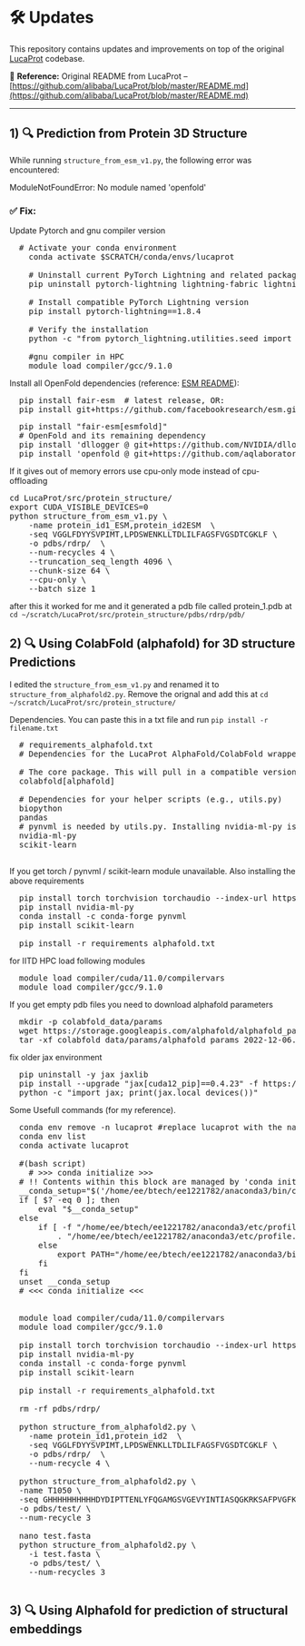 # 🛠️ Updates

This repository contains updates and improvements on top of the original [LucaProt](https://github.com/alibaba/LucaProt) codebase.

📄 **Reference:** Original README from LucaProt –  
[https://github.com/alibaba/LucaProt/blob/master/README.md](https://github.com/alibaba/LucaProt/blob/master/README.md)

---

## 1) 🔍 Prediction from Protein 3D Structure

While running `structure_from_esm_v1.py`, the following error was encountered:

ModuleNotFoundError: No module named 'openfold'


### ✅ Fix:
Update Pytorch and gnu compiler version
<pre>
  # Activate your conda environment
    conda activate $SCRATCH/conda/envs/lucaprot
    
    # Uninstall current PyTorch Lightning and related packages
    pip uninstall pytorch-lightning lightning-fabric lightning
    
    # Install compatible PyTorch Lightning version
    pip install pytorch-lightning==1.8.4
    
    # Verify the installation
    python -c "from pytorch_lightning.utilities.seed import seed_everything; print('PyTorch Lightning 1.8.4 installed successfully')"
    
    #gnu compiler in HPC 
    module load compiler/gcc/9.1.0
</pre>

Install all OpenFold dependencies (reference: [ESM README](https://github.com/facebookresearch/esm/blob/main/README.md)):
<pre>
  pip install fair-esm  # latest release, OR:
  pip install git+https://github.com/facebookresearch/esm.git  # bleeding edge, current repo main branch
</pre>

<pre>
  pip install "fair-esm[esmfold]"
  # OpenFold and its remaining dependency
  pip install 'dllogger @ git+https://github.com/NVIDIA/dllogger.git'
  pip install 'openfold @ git+https://github.com/aqlaboratory/openfold.git@4b41059694619831a7db195b7e0988fc4ff3a307'
</pre>

If it gives out of memory errors use cpu-only mode instead of cpu-offloading
<pre>
cd LucaProt/src/protein_structure/    
export CUDA_VISIBLE_DEVICES=0
python structure_from_esm_v1.py \
    -name protein_id1_ESM,protein_id2ESM  \
    -seq VGGLFDYYSVPIMT,LPDSWENKLLTDLILFAGSFVGSDTCGKLF \
    -o pdbs/rdrp/  \
    --num-recycles 4 \
    --truncation_seq_length 4096 \
    --chunk-size 64 \
    --cpu-only \
    --batch_size 1
</pre>

after this it worked for me and it generated a pdb file called protein_1.pdb at `cd ~/scratch/LucaProt/src/protein_structure/pdbs/rdrp/pdb/`


## 2) 🔍 Using ColabFold (alphafold) for 3D structure Predictions

I edited the `structure_from_esm_v1.py` and renamed it to `structure_from_alphafold2.py`. Remove the orignal and add this at  `cd ~/scratch/LucaProt/src/protein_structure/`

Dependencies. You can paste this in a txt file and run `pip install -r filename.txt`
<pre>
  # requirements_alphafold.txt
  # Dependencies for the LucaProt AlphaFold/ColabFold wrapper script
  
  # The core package. This will pull in a compatible version of PyTorch, NumPy, etc.
  colabfold[alphafold]
  
  # Dependencies for your helper scripts (e.g., utils.py)
  biopython
  pandas
  # pynvml is needed by utils.py. Installing nvidia-ml-py is the modern way to get it.
  nvidia-ml-py
  scikit-learn

</pre>

If you get torch / pynvml / scikit-learn module unavailable. Also installing the above requirements
<pre>
  pip install torch torchvision torchaudio --index-url https://download.pytorch.org/whl/cu117
  pip install nvidia-ml-py
  conda install -c conda-forge pynvml
  pip install scikit-learn
  
  pip install -r requirements_alphafold.txt
</pre>


for IITD HPC load following modules
<pre>
  module load compiler/cuda/11.0/compilervars
  module load compiler/gcc/9.1.0
</pre>

If you get empty pdb files you need to download alphafold parameters
<pre>
  mkdir -p colabfold_data/params
  wget https://storage.googleapis.com/alphafold/alphafold_params_2022-12-06.tar -O colabfold_data/params/params.tar.gz
  tar -xf colabfold_data/params/alphafold_params_2022-12-06.tar -C colabfold_data/params/
</pre>

fix older jax environment 
<pre>
  pip uninstall -y jax jaxlib
  pip install --upgrade "jax[cuda12_pip]==0.4.23" -f https://storage.googleapis.com/jax-releases/jax_cuda_releases.html
  python -c "import jax; print(jax.local_devices())"
</pre>


Some Usefull commands (for my reference).
<pre>
  conda env remove -n lucaprot #replace lucaprot with the name of your conda environment
  conda env list
  conda activate lucaprot

  #(bash script)
    # >>> conda initialize >>>
  # !! Contents within this block are managed by 'conda init' !!
  __conda_setup="$('/home/ee/btech/ee1221782/anaconda3/bin/conda' 'shell.bash' 'hook' 2> /dev/null)"
  if [ $? -eq 0 ]; then
      eval "$__conda_setup"
  else
      if [ -f "/home/ee/btech/ee1221782/anaconda3/etc/profile.d/conda.sh" ]; then
          . "/home/ee/btech/ee1221782/anaconda3/etc/profile.d/conda.sh"
      else
          export PATH="/home/ee/btech/ee1221782/anaconda3/bin:$PATH"
      fi
  fi
  unset __conda_setup
  # <<< conda initialize <<<


  module load compiler/cuda/11.0/compilervars
  module load compiler/gcc/9.1.0
  
  pip install torch torchvision torchaudio --index-url https://download.pytorch.org/whl/cu117
  pip install nvidia-ml-py
  conda install -c conda-forge pynvml
  pip install scikit-learn
  
  pip install -r requirements_alphafold.txt
  
  rm -rf pdbs/rdrp/

  python structure_from_alphafold2.py \
    -name protein_id1,protein_id2  \
    -seq VGGLFDYYSVPIMT,LPDSWENKLLTDLILFAGSFVGSDTCGKLF \
    -o pdbs/rdrp/  \
    --num-recycle 4 \

  python structure_from_alphafold2.py \
  -name T1050 \
  -seq GHHHHHHHHHHDYDIPTTENLYFQGAMGSVGEVYINTIASQGKRKSAFPVGFKICGMRFYMNGTKEIDLVEGGEKITSQNTLFRDGDVIGFHYNTRLGREYLYDGRKQGYVTYDATKTRLDTTVDLDAAYIAGHREYIYGKPMDFEGYGGGARVFDGVVNTGVEFSLYLDGNNLVYLFQTTGSMSPAVFKSVRAIKAVAHK
  -o pdbs/test/ \
  --num-recycle 3

  nano test.fasta 
  python structure_from_alphafold2.py \
    -i test.fasta \
    -o pdbs/test/ \
    --num-recycles 3

</pre>

## 3) 🔍 Using Alphafold for prediction of structural embeddings
